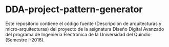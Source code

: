 # DDA-project-pattern-generator
Este repositorio contiene el código fuente (Descripción de arquitecturas y micro-arquitecturas) del proyecto de la asignatura DIseño Digital Avanzado del programa de Ingeniería Electrónica de la Universidad del Quindío (Semestre I-2016).
